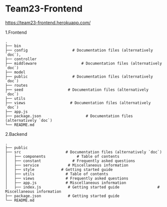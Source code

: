 # Team23-Frontend
https://team23-frontend.herokuapp.com/

1.Frontend 

    .
    ├── bin
    ├── config                    # Documentation files (alternatively `doc`),
    ├── controller
    ├── middleware                    # Documentation files (alternatively `doc`)
    ├── model
    ├── public                    # Documentation files (alternatively `doc`)    
    ├── routes
    ├── seed                    # Documentation files (alternatively `doc`)    
    ├── utils
    ├── views                    # Documentation files (alternatively `doc`)
    ├── app.js
    ├── package.json                    # Documentation files (alternatively `doc`)
    └── README.md  
    
   
 2.Backend

    .
    ├── public
    ├── src                    # Documentation files (alternatively `doc`)
    │   ├── components              # Table of contents
    │   ├── constant              # Frequently asked questions
    │   ├── service             # Miscellaneous information
    │   ├── style            # Getting started guide
    │   ├── utils              # Table of contents
    │   ├── views              # Frequently asked questions
    │   ├── app.js             # Miscellaneous information
    │   ├── index.js            # Getting started guide                 # Miscellaneous information
    ├── package.json            # Getting started guide
    └── README.md  

